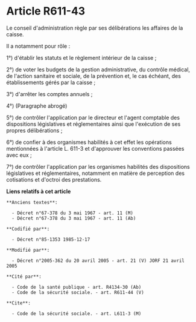 # Article R611-43

Le conseil d'administration règle par ses délibérations les affaires de la caisse. 

Il a notamment pour rôle : 

1°) d'établir les statuts et le règlement intérieur de la caisse ;

2°) de voter les budgets de la gestion administrative, du contrôle médical, de l'action sanitaire et sociale, de la
prévention et, le cas échéant, des établissements gérés par la caisse ; 

3°) d'arrêter les comptes annuels ; 

4°) (Paragraphe abrogé)

5°) de contrôler l'application par le directeur et l'agent comptable des dispositions législatives et réglementaires ainsi
que l'exécution de ses propres délibérations ; 

6°) de confier à des organismes habilités à cet effet les opérations mentionnées à l'article L. 611-3 et d'approuver les
conventions passées avec eux ; 

7°) de contrôler l'application par les organismes habilités des dispositions législatives et réglementaires, notamment en
matière de perception des cotisations et d'octroi des prestations.

**Liens relatifs à cet article**

	**Anciens textes**:

	  - Décret n°67-378 du 3 mai 1967 - art. 11 (M)
	  - Décret n°67-378 du 3 mai 1967 - art. 11 (Ab)

	**Codifié par**:

	  - Décret n°85-1353 1985-12-17

	**Modifié par**:

	  - Décret n°2005-362 du 20 avril 2005 - art. 21 (V) JORF 21 avril 2005

	**Cité par**:

	  - Code de la santé publique - art. R4134-30 (Ab)
	  - Code de la sécurité sociale. - art. R611-44 (V)

	**Cite**:

	  - Code de la sécurité sociale. - art. L611-3 (M)
